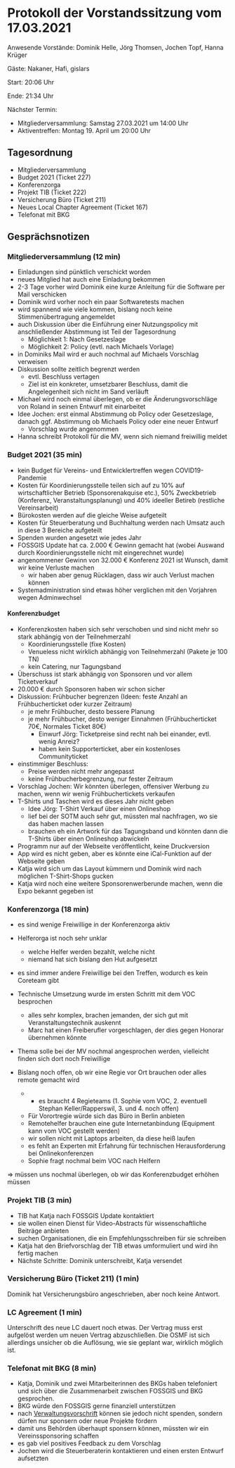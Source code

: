 # Protokoll der Vorstandssitzung vom 17.03.2021

Anwesende Vorstände: Dominik Helle, Jörg Thomsen, Jochen Topf, Hanna Krüger

Gäste: Nakaner, Hafi, gislars

Start: 20:06 Uhr

Ende: 21:34 Uhr
 
 Nächster Termin:
 
 - Mitgliederversammlung: Samstag 27.03.2021 um 14:00 Uhr
 - Aktiventreffen: Montag 19. April um 20:00 Uhr
 
 ## Tagesordnung

 - Mitgliederversammlung
 - Budget 2021 (Ticket 227)
 - Konferenzorga
 - Projekt TIB (Ticket 222)
 - Versicherung Büro (Ticket 211)
 - Neues Local Chapter Agreement (Ticket 167)
 - Telefonat mit BKG

## Gesprächsnotizen

### Mitgliederversammlung (12 min)

- Einladungen sind pünktlich verschickt worden
- neues Mitglied hat auch eine Einladung bekommen
- 2-3 Tage vorher wird Dominik eine kurze Anleitung für die Software per Mail verschicken
- Dominik wird vorher noch ein paar Softwaretests machen
- wird spannend wie viele kommen, bislang noch keine Stimmenübertragung angemeldet
- auch  Diskussion über die Einführung einer Nutzungspolicy mit anschließender Abstimmung ist Teil der Tagesordnung
    - Möglichkeit 1: Nach Gesetzeslage
    - Möglichkeit 2: Policy (evtl. nach Michaels Vorlage)
- in Dominiks Mail wird er auch nochmal auf Michaels Vorschlag verweisen
- Diskussion sollte zeitlich begrenzt werden
    - evtl. Beschluss vertagen
    - Ziel ist ein konkreter, umsetzbarer Beschluss, damit die Angelegenheit sich nicht im Sand verläuft
- Michael wird noch einmal überlegen, ob er die Änderungsvorschläge von Roland in seinen Entwurf mit einarbeitet
- Idee Jochen: erst einmal Abstimmung ob Policy oder Gesetzeslage, danach ggf. Abstimmung ob Michaels Policy oder eine neuer Entwurf
    - Vorschlag wurde angenommen
- Hanna schreibt Protokoll für die MV, wenn sich niemand freiwillig meldet

### Budget 2021 (35 min)

- kein Budget für Vereins- und Entwicklertreffen wegen COVID19-Pandemie
- Kosten für Koordinierungsstelle teilen sich auf zu 10% auf wirtschaftlicher Betrieb (Sponsorenakquise etc.), 50% Zweckbetrieb (Konferenz, Veranstaltungsplanung) und 40% ideeller Betireb (restliche Vereinsarbeit)
- Bürokosten werden auf die gleiche Weise aufgeteilt
- Kosten für Steuerberatung und Buchhaltung werden nach Umsatz auch in diese 3 Bereiche aufgeteilt
- Spenden wurden angesetzt wie jedes Jahr
- FOSSGIS Update hat ca. 2.000 € Gewinn gemacht hat (wobei Auswand durch Koordinierungsstelle nicht mit eingerechnet wurde)
- angenommener Gewinn von 32.000 € Konferenz 2021 ist Wunsch, damit wir keine Verluste machen
    - wir haben aber genug Rücklagen, dass wir auch Verlust machen können
- Systemadministration sind etwas höher verglichen mit den Vorjahren wegen Adminwechsel

#### Konferenzbudget

- Konferenzkosten haben sich sehr verschoben und sind nicht mehr so stark abhängig von der Teilnehmerzahl
    - Koordinierungsstelle (fixe Kosten)
    - Venueless nicht wirklich abhängig von Teilnehmerzahl (Pakete je 100 TN)
    - kein Catering, nur Tagungsband
- Überschuss ist stark abhängig von Sponsoren und vor allem Ticketverkauf
- 20.000 € durch Sponsoren haben wir schon sicher
- Diskussion: Frühbucher begrenzen (Ideen: feste Anzahl an Frühbucherticket oder kurzer Zeitraum)
    - je mehr Frühbucher, desto bessere Planung
    - je mehr Frühbucher, desto weniger Einnahmen (Frühbucherticket 70€, Normales Ticket 80€)
        - Einwurf Jörg: Ticketpreise sind recht nah bei einander, evtl. wenig Anreiz?
        - haben kein Supporterticket, aber ein kostenloses Communityticket
- einstimmiger Beschluss: 
    - Preise werden nicht mehr angepasst
    - keine Frühbucherbegrenzung, nur fester Zeitraum
- Vorschlag Jochen: Wir könnten überlegen, offensiver Werbung zu machen, wenn wir wenig Frühbuchertickets verkaufen 
- T-Shirts und Taschen wird es dieses Jahr nicht geben
    - Idee Jörg: T-Shirt Verkauf über einen Onlineshop
    - lief bei der SOTM auch sehr gut, müssten mal nachfragen, wo sie das haben machen lassen
    - brauchen eh ein Artwork für das Tagungsband und könnten dann die T-Shirts über einen Onlineshop abwickeln 
- Programm nur auf der Webseite veröffentlicht, keine Druckversion
- App wird es nicht geben, aber es könnte eine iCal-Funktion auf der Webseite geben
- Katja wird sich um das Layout kümmern und Dominik wird nach möglichen T-Shirt-Shops gucken
- Katja wird noch eine weitere Sponsorenwerberunde machen, wenn die Expo bekannt gegeben ist

### Konferenzorga (18 min)

- es sind wenige Freiwillige in der Konferenzorga aktiv
- Helferorga ist noch sehr unklar
    - welche Helfer werden bezahlt, welche nicht
    - niemand hat sich bislang den Hut aufgesetzt
- es sind immer andere Freiwillige bei den Treffen, wodurch es kein Coreteam gibt
- Technische Umsetzung wurde im ersten Schritt mit dem VOC besprochen
    - alles sehr komplex, brachen jemanden, der sich gut mit Veranstaltungstechnik auskennt
    - Marc hat einen Freiberufler vorgeschlagen, der dies gegen Honorar übernehmen könnte
- Thema solle bei der MV nochmal angesprochen werden, vielleicht finden sich dort noch Freiwillige

- Bislang noch offen, ob wir eine Regie vor Ort brauchen oder alles remote gemacht wird
    - - es braucht 4 Regieteams (1. Sophie vom VOC, 2. eventuell Stephan Keller/Rapperswil, 3. und 4. noch offen)
    - Für Vorortregie würde sich das Büro in Berlin anbieten
    - Remotehelfer brauchen eine gute Internetanbindung (Equipment kann vom VOC gestellt werden)
    - wir sollen nicht mit Laptops arbeiten, da diese heiß laufen
    - es fehlt an Experten mit Erfahrung für technischen Herausforderung bei Onlinekonferenzen
    - Sophie fragt nochmal beim VOC nach Helfern

=> müssen uns nochmal überlegen, ob wir das Konferenzbudget erhöhen müssen

### Projekt TIB (3 min)

- TIB hat Katja nach FOSSGIS Update kontaktiert
- sie wollen einen Dienst für Video-Abstracts für wissenschaftliche Beiträge anbieten
- suchen Organisationen, die ein Empfehlungsschreiben für sie schreiben
- Katja hat den Briefvorschlag der TIB etwas umformuliert und wird ihn fertig machen
- Nächste Schritte: Dominik unterschreibt, Katja versendet

### Versicherung Büro (Ticket 211) (1 min)

Dominik hat Versicherungsbüro angeschrieben, aber noch keine Antwort.

### LC Agreement (1 min)

Unterschrift des neue LC dauert noch etwas. Der Vertrag muss erst aufgelöst werden um neuen Vertrag abzuschließen. Die OSMF ist sich allerdings unsicher ob die Auflösung, wie sie geplant war, wirklich möglich ist.

### Telefonat mit BKG (8 min)

- Katja, Dominik und zwei Mitarbeiterinnen des BKGs haben telefoniert und sich über die Zusammenarbeit zwischen FOSSGIS und BKG gesprochen.
- BKG würde den FOSSGIS gerne finanziell unterstützen
- nach [Verwaltungsvorschrift](https://www.verwaltungsvorschriften-im-internet.de/bsvwvbund_07072003_O463414017.htm) können sie jedoch nicht spenden, sondern dürfen nur sponsern oder neue Projekte fördern
- damit uns Behörden überhaupt sponsern können, müssten wir ein Vereinssponsoring schaffen
- es gab viel positives Feedback zu dem Vorschlag
- Jochen wird die Steuerberaterin kontaktieren und einen ersten Entwurf aufsetzten
